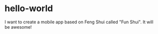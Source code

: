 # hello-world
I want to create a mobile app based on Feng Shui called "Fun Shui". It will be awesome!
